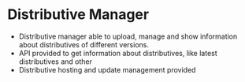 Distributive Manager
====================

* Distributive manager able to upload, manage and show information about distributives of different versions.
* API provided to get information about distributives, like latest distributives and other
* Distributive hosting and update management provided
